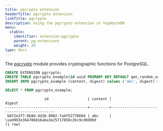 ```yaml
---
title: pgcrypto extension
headerTitle: pgcrypto extension
linkTitle: pgcrypto
description: Using the pgcrypto extension in YugabyteDB
menu:
  stable:
    identifier: extension-pgcrypto
    parent: pg-extensions
    weight: 20
type: docs
---
```


The [pgcrypto](https://www.postgresql.org/docs/15/pgcrypto.html) module provides cryptographic functions for PostgreSQL.

```sql
CREATE EXTENSION pgcrypto;
CREATE TABLE pgcrypto_example(id uuid PRIMARY KEY DEFAULT gen_random_uuid(), content text, digest text);
INSERT INTO pgcrypto_example (content, digest) values ('abc', digest('abc', 'sha1'));

SELECT * FROM pgcrypto_example;
```

```output
                  id                  | content |                   digest
--------------------------------------+---------+--------------------------------------------
 b8f2e2f7-0b8d-4d26-8902-fa4f5277869d | abc     | \xa9993e364706816aba3e25717850c26c9cd0d89d
(1 row)
```
